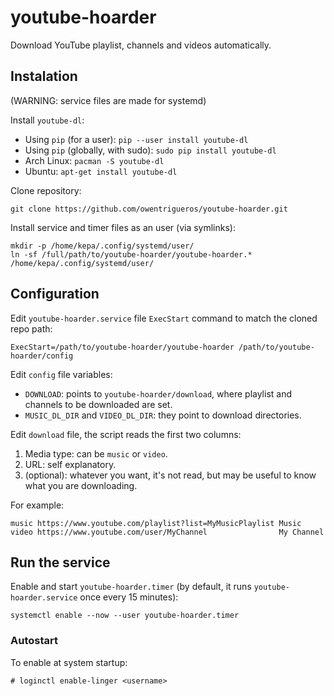 # youtube-hoarder
Download YouTube playlist, channels and videos automatically.

## Instalation
(WARNING: service files are made for systemd)

Install `youtube-dl`:

- Using `pip` (for a user): `pip --user install youtube-dl`
- Using `pip` (globally, with sudo): `sudo pip install youtube-dl`
- Arch Linux: `pacman -S youtube-dl`
- Ubuntu: `apt-get install youtube-dl`

Clone repository:

    git clone https://github.com/owentrigueros/youtube-hoarder.git

Install service and timer files as an user (via symlinks):

    mkdir -p /home/kepa/.config/systemd/user/
    ln -sf /full/path/to/youtube-hoarder/youtube-hoarder.* /home/kepa/.config/systemd/user/

## Configuration
Edit `youtube-hoarder.service` file `ExecStart` command to match the cloned repo path:

   `ExecStart=/path/to/youtube-hoarder/youtube-hoarder /path/to/youtube-hoarder/config`

Edit `config` file variables:

- `DOWNLOAD`: points to `youtube-hoarder/download`, where playlist and channels to be downloaded are set.
- `MUSIC_DL_DIR` and `VIDEO_DL_DIR`: they point to download directories.

Edit `download` file, the script reads the first two columns:

1. Media type: can be `music` or `video`.
2. URL: self explanatory.
3. (optional): whatever you want, it's not read, but may be useful to know what you are downloading.

For example:

    music https://www.youtube.com/playlist?list=MyMusicPlaylist Music
    video https://www.youtube.com/user/MyChannel                My Channel

## Run the service
Enable and start `youtube-hoarder.timer` (by default, it runs `youtube-hoarder.service` once every 15 minutes):

    systemctl enable --now --user youtube-hoarder.timer

### Autostart
To enable at system startup:

    # loginctl enable-linger <username>
